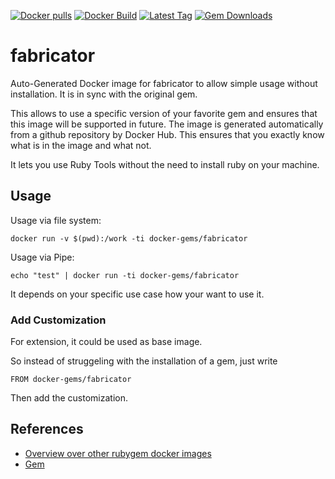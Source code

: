 [![Docker pulls](https://img.shields.io/docker/pulls/rubygem/fabricator.svg)](https://hub.docker.com/r/rubygem/fabricator/)
[![Docker Build](https://img.shields.io/docker/automated/rubygem/fabricator.svg)](https://hub.docker.com/r/rubygem/fabricator/)
[![Latest Tag](https://img.shields.io/github/tag/docker-rubygem/fabricator.svg)](https://hub.docker.com/r/rubygem/fabricator/)
[![Gem Downloads](https://img.shields.io/gem/dt/fabricator.svg)](https://rubygems.org/gems/fabricator/)
# fabricator

Auto-Generated Docker image for fabricator to allow simple usage without installation.
It is in sync with the original gem.

This allows to use a specific version of your favorite gem and ensures that this image will be supported in future.
The image is generated automatically from a github repository by Docker Hub.
This ensures that you exactly know what is in the image and what not.

It lets you use Ruby Tools without the need to install ruby on your machine.

## Usage

Usage via file system:

`docker run -v $(pwd):/work -ti docker-gems/fabricator`

Usage via Pipe:

`echo "test" | docker run -ti docker-gems/fabricator`

It depends on your specific use case how your want to use it.

### Add Customization

For extension, it could be used as base image.

So instead of struggeling with the installation of a gem, just write

`FROM docker-gems/fabricator`

Then add the customization.

## References

 - [Overview over other rubygem docker images](https://github.com/thinkbot/docker-rubygem)
 - [Gem](https://rubygems.org/gems/fabricator/)
